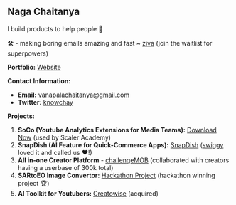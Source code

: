 ## Naga Chaitanya

I build products to help people 💸 <br>

🛠️ - making boring emails amazing and fast ~ [ziva](https://myziva.vercel.app/) (join the waitlist for superpowers)

**Portfolio:** [Website](https://chay2203.vercel.app/)

**Contact Information:**
- **Email:** vanapalachaitanya@gmail.com
- **Twitter:** [knowchay](https://x.com/knowchay_)

**Projects:**
1. **SoCo (Youtube Analytics Extensions for Media Teams):** [Download Now](https://github.com/Chay2203/SoCo) (used by Scaler Academy)
2. **SnapDish (AI Feature for Quick-Commerce Apps):** [SnapDish](https://github.com/Chay2203/SnapDish) ([swiggy](https://drive.google.com/file/d/1EYUoyvA5NtkyezGziKYFTBF03c4uQSgW/view?usp=sharing) loved it and called us ❤️!)
3. **All in-one Creator Platform** - [challengeMOB](www.thechallengemob.tech/) (collaborated with creators having a userbase of 300k total)
3. **SARtoEO Image Convertor:** [Hackathon Project](https://github.com/Chay2203/SARtoEO) (hackathon winning project 🏆)
4. **AI Toolkit for Youtubers:** [Creatowise](https://creatowise.com/) (acquired)

